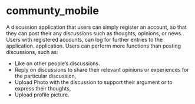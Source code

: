 # communty_mobile

A discussion application that users can simply register an account, so that they can post their any discussions such as thoughts, opinions, or news. Users with registered accounts, can log for further entries to the application.
application. Users can perform more functions than posting discussions, such as:
- Like on other people’s discussions.
- Reply on discussions to share their relevant opinions or experiences for the particular discussion,
- Upload Photo with the discussion to support their argument or to express their thoughts,
- Upload profile picture.
